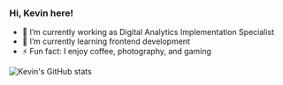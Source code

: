 ### Hi, Kevin here!

<!-- L1 Profile -->
<!-- **kvncyb/kvncyb** is a ✨ _special_ ✨ repository because its `README.md` (this file) appears on your GitHub profile.

Here are some ideas to get you started:
-->

- 🔭 I’m currently working as Digital Analytics Implementation Specialist
- 🌱 I’m currently learning frontend development
- ⚡ Fun fact: I enjoy coffee, photography, and gaming


![Kevin's GitHub stats](https://github-readme-stats.vercel.app/api?username=kvncyb&show_icons=true&theme=dracula)
